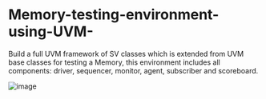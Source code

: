 # Memory-testing-environment-using-UVM-
Build a full UVM framework of SV classes which is extended from UVM base classes for testing a Memory, this environment includes all components: driver, sequencer, monitor, agent, subscriber and scoreboard.



![image](https://user-images.githubusercontent.com/82594179/220399836-0b04ce82-582b-4cfc-bc04-7a642396e50d.png)

